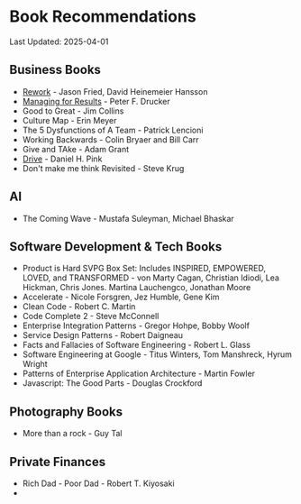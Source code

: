 # Book Recommendations

Last Updated: 2025-04-01

## Business Books

- [Rework](https://amzn.to/4ljyAmL) - Jason Fried, David Heinemeier Hansson
- [Managing for Results](https://amzn.to/4lgHXDG) - Peter F. Drucker
- Good to Great - Jim Collins
- Culture Map - Erin Meyer
- The 5 Dysfunctions of A Team - Patrick Lencioni
- Working Backwards - Colin Bryaer and Bill Carr
- Give and TAke - Adam Grant
- [Drive](https://amzn.to/3YcwhaS) - Daniel H. Pink
- Don't make me think Revisited - Steve Krug

## AI

- The Coming Wave - Mustafa Suleyman, Michael Bhaskar

## Software Development & Tech Books

- Product is Hard SVPG Box Set: Includes INSPIRED, EMPOWERED, LOVED, and TRANSFORMED - von Marty Cagan, Christian Idiodi, Lea Hickman, Chris Jones. Martina Lauchengco, Jonathan Moore
- Accelerate - Nicole Forsgren, Jez Humble, Gene Kim
- Clean Code - Robert C. Martin
- Code Complete 2 - Steve McConnell
- Enterprise Integration Patterns - Gregor Hohpe, Bobby Woolf
- Service Design Patterns - Robert Daigneau
- Facts and Fallacies of Software Engineering - Robert L. Glass
- Software Engineering at Google - Titus Winters, Tom Manshreck, Hyrum Wright
- Patterns of Enterprise Application Architecture - Martin Fowler
- Javascript: The Good Parts - Douglas Crockford


## Photography Books

- More than a rock - Guy Tal

## Private Finances

- Rich Dad - Poor Dad - Robert T. Kiyosaki
- 

